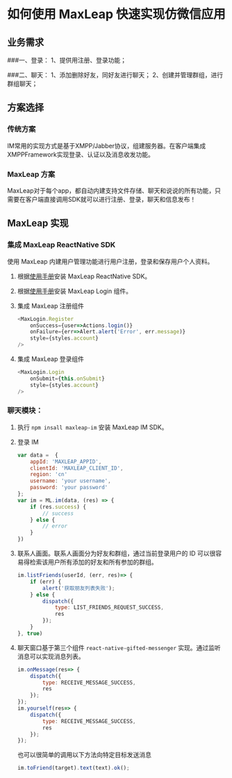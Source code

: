 # 如何使用 MaxLeap 快速实现仿微信应用
## 业务需求
###一、登录：
1、提供用注册、登录功能；

###二、聊天：
1、添加删除好友，同好友进行聊天；
2、创建并管理群组，进行群组聊天；

## 方案选择

### 传统方案
IM常用的实现方式是基于XMPP/Jabber协议，组建服务器。在客户端集成XMPPFramework实现登录、认证以及消息收发功能。

### MaxLeap 方案
MaxLeap对于每个app，都自动内建支持文件存储、聊天和说说的所有功能，只需要在客户端直接调用SDK就可以进行注册、登录，聊天和信息发布！

## MaxLeap 实现

### 集成 MaxLeap ReactNative SDK

使用 MaxLeap 内建用户管理功能进行用户注册，登录和保存用户个人资料。

1. 根据[使用手册](https://www.npmjs.com/package/maxleap-react-native)安装 MaxLeap ReactNative SDK。

2. 根据[使用手册](https://www.npmjs.com/package/maxlogin-react-native)安装 MaxLeap Login 组件。
		
3. 集成 MaxLeap 注册组件

    ```js
    <MaxLogin.Register
        onSuccess={user=>Actions.login()}
        onFailure={err=>Alert.alert('Error', err.message)}
        style={styles.account}
    />
    ```
        
4. 集成 MaxLeap 登录组件

    ```js
    <MaxLogin.Login
        onSubmit={this.onSubmit}
        style={styles.account}
    />
    ```

### 聊天模块：

1. 执行 `npm insall maxleap-im` 安装 MaxLeap IM SDK。

2. 登录 IM

    ```js
    var data =  {
        appId: 'MAXLEAP_APPID',
        clientId: 'MAXLEAP_CLIENT_ID',
        region: 'cn'
        username: 'your username',
        password: 'your password'
    };
    var im = ML.im(data, (res) => {
        if (res.success) {
            // success
        } else {
            // error
        }
    })
    ```

3. 联系人画面。联系人画面分为好友和群组，通过当前登录用户的 ID 可以很容易得检索该用户所有添加的好友和所有参加的群组。

    ```js
    im.listFriends(userId, (err, res)=> {
        if (err) {
            alert('获取朋友列表失败');
        } else {
            dispatch({
                type: LIST_FRIENDS_REQUEST_SUCCESS,
                res
            });
        }
    }, true)
    ```

4. 聊天窗口基于第三个组件 `react-native-gifted-messenger` 实现。通过监听消息可以实现消息列表。
    
    ```js
    im.onMessage(res=> {
        dispatch({
            type: RECEIVE_MESSAGE_SUCCESS,
            res
        });
    });
    im.yourself(res=> {
        dispatch({
            type: RECEIVE_MESSAGE_SUCCESS,
            res
        });
    });
    ```

    也可以很简单的调用以下方法向特定目标发送消息

    ```js
    im.toFriend(target).text(text).ok();
    ```



